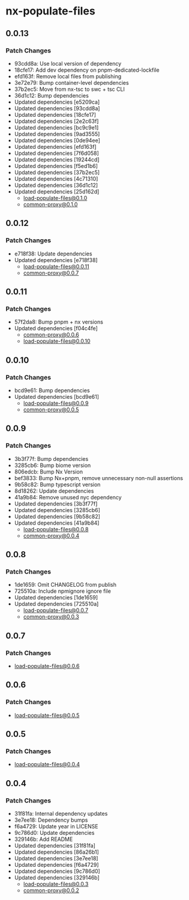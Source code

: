 # nx-populate-files

## 0.0.13

### Patch Changes

- 93cdd8a: Use local version of dependency
- 18cfe17: Add dev dependency on pnpm-dedicated-lockfile
- efd163f: Remove local files from publishing
- 3e72e79: Bump container-level dependencies
- 37b2ec5: Move from nx-tsc to swc + tsc CLI
- 36d1c12: Bump dependencies
- Updated dependencies [e5209ca]
- Updated dependencies [93cdd8a]
- Updated dependencies [18cfe17]
- Updated dependencies [2e2c63f]
- Updated dependencies [bc9c9e1]
- Updated dependencies [9ad3555]
- Updated dependencies [0de94ee]
- Updated dependencies [efd163f]
- Updated dependencies [7f6d058]
- Updated dependencies [19244cd]
- Updated dependencies [f5ed1b6]
- Updated dependencies [37b2ec5]
- Updated dependencies [4c71310]
- Updated dependencies [36d1c12]
- Updated dependencies [25d162d]
  - load-populate-files@0.1.0
  - common-proxy@0.1.0

## 0.0.12

### Patch Changes

- e718f38: Update dependencies
- Updated dependencies [e718f38]
  - load-populate-files@0.0.11
  - common-proxy@0.0.7

## 0.0.11

### Patch Changes

- 57f2da8: Bump pnpm + nx versions
- Updated dependencies [f04c4fe]
  - common-proxy@0.0.6
  - load-populate-files@0.0.10

## 0.0.10

### Patch Changes

- bcd9e61: Bump dependencies
- Updated dependencies [bcd9e61]
  - load-populate-files@0.0.9
  - common-proxy@0.0.5

## 0.0.9

### Patch Changes

- 3b3f77f: Bump dependencies
- 3285cb6: Bump biome version
- 806edcb: Bump Nx Version
- bef3833: Bump Nx+pnpm, remove unnecessary non-null assertions
- 9b58c82: Bump typescript version
- 8d18262: Update dependencies
- 41a9b84: Remove unused nyc dependency
- Updated dependencies [3b3f77f]
- Updated dependencies [3285cb6]
- Updated dependencies [9b58c82]
- Updated dependencies [41a9b84]
  - load-populate-files@0.0.8
  - common-proxy@0.0.4

## 0.0.8

### Patch Changes

- 1de1659: Omit CHANGELOG from publish
- 725510a: Include npmignore ignore file
- Updated dependencies [1de1659]
- Updated dependencies [725510a]
  - load-populate-files@0.0.7
  - common-proxy@0.0.3

## 0.0.7

### Patch Changes

- load-populate-files@0.0.6

## 0.0.6

### Patch Changes

- load-populate-files@0.0.5

## 0.0.5

### Patch Changes

- load-populate-files@0.0.4

## 0.0.4

### Patch Changes

- 31f81fa: Internal dependency updates
- 3e7ee18: Dependency bumps
- f6a4729: Update year in LICENSE
- 9c786d0: Update dependencies
- 329146b: Add README
- Updated dependencies [31f81fa]
- Updated dependencies [86a26b1]
- Updated dependencies [3e7ee18]
- Updated dependencies [f6a4729]
- Updated dependencies [9c786d0]
- Updated dependencies [329146b]
  - load-populate-files@0.0.3
  - common-proxy@0.0.2
